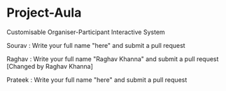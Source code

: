 # Project-Aula
Customisable Organiser-Participant Interactive System

Sourav : Write your full name "here" and submit a pull request

Raghav : Write your full name "Raghav Khanna" and submit a pull request [Changed by Raghav Khanna]

Prateek : Write your full name "here" and submit a pull request
